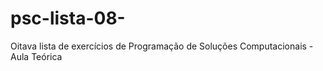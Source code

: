 # psc-lista-08-
Oitava lista de exercícios de Programação de Soluções Computacionais - Aula Teórica
